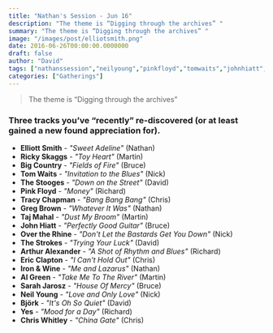 ```yaml
---
title: "Nathan's Session - Jun 16"
description: "The theme is “Digging through the archives” "
summary: "The theme is “Digging through the archives” "
image: "/images/post/elliotsmith.png"
date: 2016-06-26T00:00:00.0000000
draft: false
author: "David"
tags: ["nathanssession","neilyoung","pinkfloyd","tomwaits","johnhiatt","yes","thestooges","sarahjarosz","ironandwine","björk","bigcountry","thestrokes","ericclapton","overtherhine","chriswhitley","gregbrown","algreen","tajmahal","rickyskaggs","elliottsmith","tracychapman","arthuralexander"]
categories: ["Gatherings"]
---
```

> The theme is “Digging through the archives” 
### Three tracks you’ve “recently” re-discovered (or at least gained a new found appreciation for). 
- **Elliott Smith** - _"Sweet Adeline"_ (Nathan)
- **Ricky Skaggs** - _"Toy Heart"_ (Martin)
- **Big Country** - _"Fields of Fire"_ (Bruce)
- **Tom Waits** - _"Invitation to the Blues"_ (Nick)
- **The Stooges** - _"Down on the Street"_ (David)
- **Pink Floyd** - _"Money"_ (Richard)
- **Tracy Chapman** - _"Bang Bang Bang"_ (Chris)
- **Greg Brown** - _"Whatever It Was"_ (Nathan)
- **Taj Mahal** - _"Dust My Broom"_ (Martin)
- **John Hiatt** - _"Perfectly Good Guitar"_ (Bruce)
- **Over the Rhine** - _"Don't Let the Bastards Get You Down"_ (Nick)
- **The Strokes** - _"Trying Your Luck"_ (David)
- **Arthur Alexander** - _"A Shot of Rhythm and Blues"_ (Richard)
- **Eric Clapton** - _"I Can't Hold Out"_ (Chris)
- **Iron & Wine** - _"Me and Lazarus"_ (Nathan)
- **Al Green** - _"Take Me To The River"_ (Martin)
- **Sarah Jarosz** - _"House Of Mercy"_ (Bruce)
- **Neil Young** - _"Love and Only Love"_ (Nick)
- **Björk** - _"It's Oh So Quiet"_ (David)
- **Yes** - _"Mood for a Day"_ (Richard)
- **Chris Whitley** - _"China Gate"_ (Chris)
